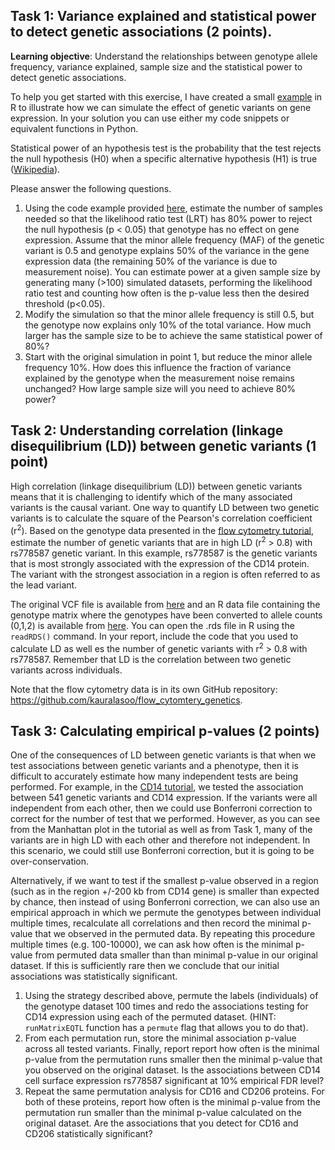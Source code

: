 ## Task 1: Variance explained and statistical power to detect genetic associations (2 points).
**Learning objective**: Understand the relationships between genotype allele frequency, variance explained, sample size and the statistical power to detect genetic associations.

To help you get started with this exercise, I have created a small [example](https://github.com/kauralasoo/MTAT.03.239_Bioinformatics/blob/master/QTL_analysis/simulating_genetic_associations.md) in R to illustrate how we can simulate the effect of genetic variants on gene expression. In your solution you can use either my code snippets or equivalent functions in Python. 

Statistical power of an hypothesis test is the probability that the test rejects the null hypothesis (H0) when a specific alternative hypothesis (H1) is true ([Wikipedia](https://en.wikipedia.org/wiki/Power_%28statistics%29)). 

Please answer the following questions. 

1. Using the code example provided [here](https://github.com/kauralasoo/MTAT.03.239_Bioinformatics/blob/master/QTL_analysis/simulating_genetic_associations.md), estimate the number of samples needed so that the likelihood ratio test (LRT) has 80% power to reject the null hypothesis (p < 0.05) that genotype has no effect on gene expression. Assume that the minor allele frequency (MAF) of the genetic variant is 0.5 and genotype explains 50% of the variance in the gene expression data (the remaining 50% of the variance is due to measurement noise). You can estimate power at a given sample size by generating many (>100) simulated datasets, performing the likelihood ratio test and counting how often is the p-value less then the desired threshold (p<0.05).
2. Modify the simulation so that the minor allele frequency is still 0.5, but the genotype now explains only 10% of the total variance. How much larger has the sample size to be to achieve the same statistical power of 80%?
3. Start with the original simulation in point 1, but reduce the minor allele frequency 10%. How does this influence the fraction of variance explained by the genotype when the measurement noise remains unchanged? How large sample size will you need to achieve 80% power?

## Task 2: Understanding correlation (linkage disequilibrium (LD)) between genetic variants (1 point)
High correlation (linkage disequilibrium (LD)) between genetic variants means that it is challenging to identify which of the many associated variants is the causal variant. One way to quantify LD between two genetic variants is to calculate the square of the Pearson's correlation coefficient (r<sup>2</sup>). Based on the genotype data presented in the [flow cytometry tutorial](https://github.com/kauralasoo/flow_cytomtery_genetics/blob/master/analysis/variance_components/estimate_variance_components.md),  estimate the number of genetic variants that are in high LD (r<sup>2</sup> > 0.8) with rs778587 genetic variant. In this example, rs778587 is the genetic variants that is most strongly associated with the expression of the CD14 protein. The variant with the strongest association in a region is often referred to as the lead variant.

The original VCF file is available from [here](https://github.com/kauralasoo/flow_cytomtery_genetics/blob/master/data/genotypes/open_access_genotypes.vcf.gz)  and an R data file containing the genotype matrix where the genotypes have been converted to allele counts (0,1,2) is available from [here](https://github.com/kauralasoo/flow_cytomtery_genetics/blob/master/data/genotypes/open_access_genotypes.rds). You can open the .rds file in R using the `readRDS()` command.  In your report, include the code that you used to calculate LD as well es the number of genetic variants with r<sup>2</sup> > 0.8 with rs778587. Remember that LD is the correlation between two genetic variants across individuals.

Note that the flow cytometry data is in its own GitHub repository: https://github.com/kauralasoo/flow_cytomtery_genetics.

## Task 3: Calculating empirical p-values (2 points)
One of the consequences of LD between genetic variants is that when we test associations between genetic variants and a phenotype, then it is difficult to accurately estimate how many independent tests are being performed. For example, in the [CD14 tutorial](https://github.com/kauralasoo/flow_cytomtery_genetics/blob/master/analysis/variance_components/estimate_variance_components.md), we tested the association between 541 genetic variants and CD14 expression. If the variants were all independent from each other, then we could use Bonferroni correction to correct for the number of test that we performed. However, as you can see from the Manhattan plot in the tutorial as well as from Task 1, many of the variants are in high LD with each other and therefore not independent. In this scenario, we could still use Bonferroni correction, but it is going to be over-conservation.

Alternatively, if we want to test if the smallest p-value observed in a region (such as in the region +/-200 kb from CD14 gene) is smaller than expected by chance, then instead of using Bonferroni correction, we can also use an empirical approach in which we permute the genotypes between individual multiple times, recalculate all correlations and then record the minimal p-value that we observed in the permuted data. By repeating this procedure multiple times (e.g. 100-10000), we can ask how often is the minimal p-value from permuted data smaller than than minimal p-value in our original dataset. If this is sufficiently rare then we conclude that our initial associations was statistically significant.

 1. Using the strategy described above, permute the labels (individuals) of the genotype dataset 100 times and redo the associations testing for CD14 expression using each of the permuted dataset. (HINT: `runMatrixEQTL` function has a `permute` flag that allows you to do that).
 2. From each permutation run, store the minimal association p-value across all tested variants. Finally, report report how often is the minimal p-value from the permutation runs smaller then the minimal p-value that you observed on the original dataset. Is the associations between CD14 cell surface expression rs778587 significant at 10% empirical FDR level?
 3. Repeat the same permutation analysis for CD16 and CD206 proteins. For both of these proteins, report how often is the minimal p-value from the permutation run smaller than the minimal p-value calculated on the original dataset. Are the associations that you detect for CD16 and CD206 statistically significant?
 

<!--stackedit_data:
eyJoaXN0b3J5IjpbLTExNjUyNzk1NywxNjQ2NDU1NjIzLDE0MT
A1NTUyNzcsNzgwMzAwNjAzLC0xOTQ1NDY2ODkxLDIwMDc5MTA3
NDgsMTkwNjg1NDc5OF19
-->